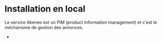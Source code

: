 # Installation en local

Le service Akeneo est un PIM (product information management) et c'est le méchanisme de gestion des annonces.

* 

